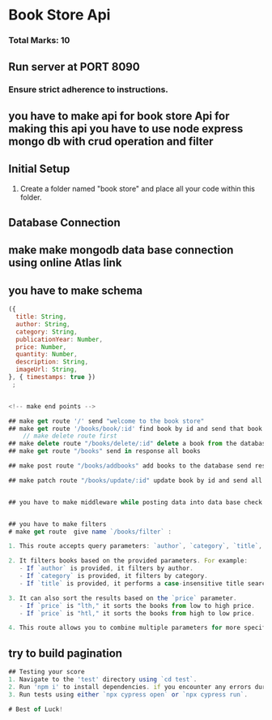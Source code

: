 # Book Store Api

### Total Marks: 10

## Run server at PORT 8090

### Ensure strict adherence to instructions.

<!-- overview -->

## you have to make api for book store Api for making this api you have to use node express mongo db with crud operation and filter

## Initial Setup

1. Create a folder named "book store" and place all your code within this folder.

<!-- db  connection -->

## Database Connection

## make make mongodb data base connection using online Atlas link

<!-- Make Schema -->

## you have to make schema

```js
({
  title: String,
  author: String,
  category: String,
  publicationYear: Number,
  price: Number,
  quantity: Number,
  description: String,
  imageUrl: String,
}, { timestamps: true })
 ;


<!-- make end points -->

## make get route '/' send "welcome to the book store"
## make get route '/books/book/:id' find book by id and send that book in object form if data not found send 404 error
    // make delete route first
## make delete route "/books/delete/:id" delete a book from the database send in response all books after removing that book
## make get route "/books" send in response all books

## make post route "/books/addbooks" add books to the database send response  new created books in object

## make patch route "/books/update/:id" update book by id and send all books


```

<!-- middleware -->

```js

## you have to make middleware while posting data into data base check any data is missing if any missed return status 400 and {message: 'All fields are required'}


```

<!-- filters and search -->

```js

## you have to make filters
# make get route  give name `/books/filter` :

1. This route accepts query parameters: `author`, `category`, `title`, and `price`.

2. It filters books based on the provided parameters. For example:
   - If `author` is provided, it filters by author.
   - If `category` is provided, it filters by category.
   - If `title` is provided, it performs a case-insensitive title search.

3. It can also sort the results based on the `price` parameter.
   - If `price` is "lth," it sorts the books from low to high price.
   - If `price` is "htl," it sorts the books from high to low price.

4. This route allows you to combine multiple parameters for more specific searches. If all parameters are provided, it matches all conditions simultaneously.

```

<!-- bonus  -->

## try to build pagination

```js
## Testing your score
1. Navigate to the 'test' directory using `cd test`.
2. Run 'npm i' to install dependencies. if you encounter any errors during installation, you can use the following command: `./node_modules/.bin/cypress install`.
3. Run tests using either `npx cypress open` or `npx cypress run`.

# Best of Luck!

```
